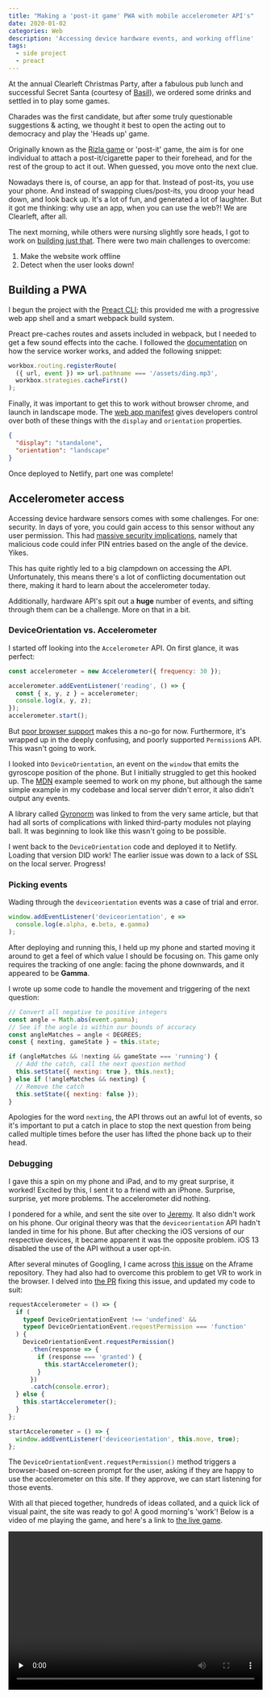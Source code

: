 ```yaml
---
title: "Making a 'post-it game' PWA with mobile accelerometer API's"
date: 2020-01-02
categories: Web
description: 'Accessing device hardware events, and working offline'
tags:
  - side project
  - preact
---
```


At the annual Clearleft Christmas Party, after a fabulous pub lunch and successful Secret Santa (courtesy of [Basil](https://basil.christmas.trysmudford.com/)), we ordered some drinks and settled in to play some games.

Charades was the first candidate, but after some truly questionable suggestions & acting, we thought it best to open the acting out to democracy and play the 'Heads up' game.

Originally known as the [Rizla game](https://www.theguardian.com/lifeandstyle/2008/nov/17/party-games-guide) or 'post-it' game, the aim is for one individual to attach a post-it/cigarette paper to their forehead, and for the rest of the group to act it out. When guessed, you move onto the next clue.

Nowadays there is, of course, an app for that. Instead of post-its, you use your phone. And instead of swapping clues/post-its, you droop your head down, and look back up. It's a lot of fun, and generated a lot of laughter. But it got me thinking: why use an app, when you can use the web?! We are Clearleft, after all.

The next morning, while others were nursing slightly sore heads, I got to work on [building just that](http://trys-heads-up.netlify.com/). There were two main challenges to overcome:

1. Make the website work offline
2. Detect when the user looks down!

## Building a PWA

I begun the project with the [Preact CLI](https://preactjs.com/cli/getting-started); this provided me with a progressive web app shell and a smart webpack build system.

Preact pre-caches routes and assets included in webpack, but I needed to get a few sound effects into the cache. I followed the [documentation](https://preactjs.com/cli/service-worker/) on how the service worker works, and added the following snippet:

```js
workbox.routing.registerRoute(
  ({ url, event }) => url.pathname === '/assets/ding.mp3',
  workbox.strategies.cacheFirst()
);
```

Finally, it was important to get this to work without browser chrome, and launch in landscape mode. The [web app manifest](https://developers.google.com/web/fundamentals/web-app-manifest) gives developers control over both of these things with the `display` and `orientation` properties.

```json
{
  "display": "standalone",
  "orientation": "landscape"
}
```

Once deployed to Netlify, part one was complete!

## Accelerometer access

Accessing device hardware sensors comes with some challenges. For one: security. In days of yore, you could gain access to this sensor without any user permission. This had [massive security implications](https://arxiv.org/abs/1602.04115), namely that malicious code could infer PIN entries based on the angle of the device. Yikes.

This has quite rightly led to a big clampdown on accessing the API. Unfortunately, this means there's a lot of conflicting documentation out there, making it hard to learn about the accelerometer today.

Additionally, hardware API's spit out a **huge** number of events, and sifting through them can be a challenge. More on that in a bit.

### DeviceOrientation vs. Accelerometer

I started off looking into the `Accelerometer` API. On first glance, it was perfect:

```js
const accelerometer = new Accelerometer({ frequency: 30 });

accelerometer.addEventListener('reading', () => {
  const { x, y, z } = accelerometer;
  console.log(x, y, z);
});
accelerometer.start();
```

But [poor browser support](https://caniuse.com/#feat=accelerometer) makes this a no-go for now. Furthermore, it's wrapped up in the deeply confusing, and poorly supported `Permission`s API. This wasn't going to work.

I looked into `DeviceOrientation`, an event on the `window` that emits the gyroscope position of the phone. But I initially struggled to get this hooked up. The [MDN](https://developer.mozilla.org/en-US/docs/Web/API/Detecting_device_orientation) example seemed to work on my phone, but although the same simple example in my codebase and local server didn't error, it also didn't output any events.

A library called [Gyronorm](https://github.com/dorukeker/gyronorm.js) was linked to from the very same article, but that had all sorts of complications with linked third-party modules not playing ball. It was beginning to look like this wasn't going to be possible.

I went back to the `DeviceOrientation` code and deployed it to Netlify. Loading that version DID work! The earlier issue was down to a lack of SSL on the local server. Progress!

### Picking events

Wading through the `deviceorientation` events was a case of trial and error.

```js
window.addEventListener('deviceorientation', e =>
  console.log(e.alpha, e.beta, e.gamma)
);
```

After deploying and running this, I held up my phone and started moving it around to get a feel of which value I should be focusing on. This game only requires the tracking of one angle: facing the phone downwards, and it appeared to be **Gamma**.

I wrote up some code to handle the movement and triggering of the next question:

```js
// Convert all negative to positive integers
const angle = Math.abs(event.gamma);
// See if the angle is within our bounds of accuracy
const angleMatches = angle < DEGREES;
const { nexting, gameState } = this.state;

if (angleMatches && !nexting && gameState === 'running') {
  // Add the catch, call the next question method
  this.setState({ nexting: true }, this.next);
} else if (!angleMatches && nexting) {
  // Remove the catch
  this.setState({ nexting: false });
}
```

Apologies for the word `nexting`, the API throws out an awful lot of events, so it's important to put a catch in place to stop the next question from being called multiple times before the user has lifted the phone back up to their head.

### Debugging

I gave this a spin on my phone and iPad, and to my great surprise, it worked! Excited by this, I sent it to a friend with an iPhone. Surprise, surprise, yet more problems. The accelerometer did nothing.

I pondered for a while, and sent the site over to [Jeremy](https://adactio.com/). It also didn't work on his phone. Our original theory was that the `deviceorientation` API hadn't landed in time for his phone. But after checking the iOS versions of our respective devices, it became apparent it was the opposite problem. iOS 13 disabled the use of the API without a user opt-in.

After several minutes of Googling, I came across [this issue](https://github.com/aframevr/aframe/issues/4287) on the Aframe repository. They had also had to overcome this problem to get VR to work in the browser. I delved into [the PR](https://github.com/aframevr/aframe/pull/4303/files) fixing this issue, and updated my code to suit:

```js
requestAccelerometer = () => {
  if (
    typeof DeviceOrientationEvent !== 'undefined' &&
    typeof DeviceOrientationEvent.requestPermission === 'function'
  ) {
    DeviceOrientationEvent.requestPermission()
      .then(response => {
        if (response === 'granted') {
          this.startAccelerometer();
        }
      })
      .catch(console.error);
  } else {
    this.startAccelerometer();
  }
};

startAccelerometer = () => {
  window.addEventListener('deviceorientation', this.move, true);
};
```

The `DeviceOrientationEvent.requestPermission()` method triggers a browser-based on-screen prompt for the user, asking if they are happy to use the accelerometer on this site. If they approve, we can start listening for those events.

With all that pieced together, hundreds of ideas collated, and a quick lick of visual paint, the site was ready to go! A good morning's 'work'! Below is a video of me playing the game, and here's a link to [the live game](http://trys-heads-up.netlify.com/).

<div style="position: relative; padding-bottom: 56.25%; padding-top: 30px; height: 0; overflow: hidden;">
  <video src="https://www.trysmudford.com/images/blog/heads-up.mp4" style="position: absolute; top: 0; left: 0; width: 100%; height: 100%;" preload="none" controls></video>
</div>
